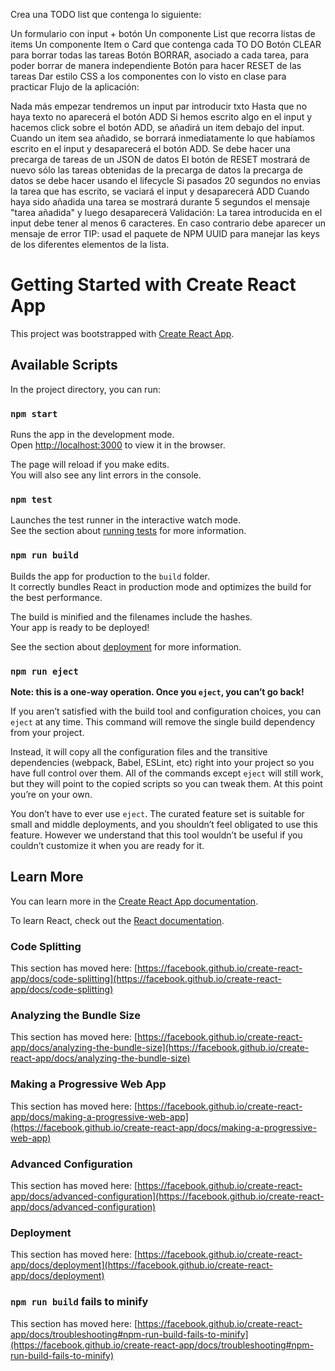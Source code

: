 Crea una TODO list que contenga lo siguiente:


Un formulario con input + botón
Un componente List que recorra listas de items
Un componente Item o Card que contenga cada TO DO
Botón CLEAR para borrar todas las tareas
Botón BORRAR, asociado a cada tarea, para poder borrar de manera independiente
Botón para hacer RESET de las tareas
Dar estilo CSS a los componentes con lo visto en clase para practicar
Flujo de la aplicación:

Nada más empezar tendremos un input par introducir txto
Hasta que no haya texto no aparecerá el botón ADD
Si hemos escrito algo en el input y hacemos click sobre el botón ADD, se añadirá un item debajo del input.
Cuando un item sea añadido, se borrará inmediatamente lo que habíamos escrito en el input y desaparecerá el botón ADD.
Se debe hacer una precarga de tareas de un JSON de datos
El botón de RESET mostrará de nuevo sólo las tareas obtenidas de la precarga de datos
la precarga de datos se debe hacer usando el lifecycle
Si pasados 20 segundos no envias la tarea que has escrito, se vaciará el input y desaparecerá ADD
Cuando haya sido añadida una tarea se mostrará durante 5 segundos el mensaje "tarea añadida" y luego desaparecerá
Validación: La tarea introducida en el input debe tener al menos 6 caracteres. En caso contrario debe aparecer un mensaje de error
TIP: usad el paquete de NPM UUID para manejar las keys de los diferentes elementos de la lista.



# Getting Started with Create React App

This project was bootstrapped with [Create React App](https://github.com/facebook/create-react-app).

## Available Scripts

In the project directory, you can run:

### `npm start`

Runs the app in the development mode.\
Open [http://localhost:3000](http://localhost:3000) to view it in the browser.

The page will reload if you make edits.\
You will also see any lint errors in the console.

### `npm test`

Launches the test runner in the interactive watch mode.\
See the section about [running tests](https://facebook.github.io/create-react-app/docs/running-tests) for more information.

### `npm run build`

Builds the app for production to the `build` folder.\
It correctly bundles React in production mode and optimizes the build for the best performance.

The build is minified and the filenames include the hashes.\
Your app is ready to be deployed!

See the section about [deployment](https://facebook.github.io/create-react-app/docs/deployment) for more information.

### `npm run eject`

**Note: this is a one-way operation. Once you `eject`, you can’t go back!**

If you aren’t satisfied with the build tool and configuration choices, you can `eject` at any time. This command will remove the single build dependency from your project.

Instead, it will copy all the configuration files and the transitive dependencies (webpack, Babel, ESLint, etc) right into your project so you have full control over them. All of the commands except `eject` will still work, but they will point to the copied scripts so you can tweak them. At this point you’re on your own.

You don’t have to ever use `eject`. The curated feature set is suitable for small and middle deployments, and you shouldn’t feel obligated to use this feature. However we understand that this tool wouldn’t be useful if you couldn’t customize it when you are ready for it.

## Learn More

You can learn more in the [Create React App documentation](https://facebook.github.io/create-react-app/docs/getting-started).

To learn React, check out the [React documentation](https://reactjs.org/).

### Code Splitting

This section has moved here: [https://facebook.github.io/create-react-app/docs/code-splitting](https://facebook.github.io/create-react-app/docs/code-splitting)

### Analyzing the Bundle Size

This section has moved here: [https://facebook.github.io/create-react-app/docs/analyzing-the-bundle-size](https://facebook.github.io/create-react-app/docs/analyzing-the-bundle-size)

### Making a Progressive Web App

This section has moved here: [https://facebook.github.io/create-react-app/docs/making-a-progressive-web-app](https://facebook.github.io/create-react-app/docs/making-a-progressive-web-app)

### Advanced Configuration

This section has moved here: [https://facebook.github.io/create-react-app/docs/advanced-configuration](https://facebook.github.io/create-react-app/docs/advanced-configuration)

### Deployment

This section has moved here: [https://facebook.github.io/create-react-app/docs/deployment](https://facebook.github.io/create-react-app/docs/deployment)

### `npm run build` fails to minify

This section has moved here: [https://facebook.github.io/create-react-app/docs/troubleshooting#npm-run-build-fails-to-minify](https://facebook.github.io/create-react-app/docs/troubleshooting#npm-run-build-fails-to-minify)

